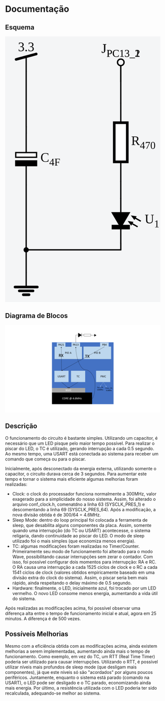 # Documentação

## Esquema
![Esquemático](doc/esquematico.png)

## Diagrama de Blocos
![Diagrama de Blocos](doc/blocos.png)

## Descrição
O funcionamento do circuito é bastante simples. Utilizando um capacitor, é necessário que um LED pisque pelo maior tempo possível. Para realizar o piscar do LED, o TC é utilizado, gerando interrupção a cada 0.5 segundo. Ao mesmo tempo, uma USART está conectada ao sistema para receber um comando que começa ou para o piscar.

Inicialmente, após desconectado da energia externa, utilizando somente o capacitor, o circuito durava cerca de 3 segundos. Para aumentar este tempo e tornar o sistema mais eficiente algumas melhorias foram realizadas:

- Clock: o clock do processador funciona normalmente a 300MHz, valor exagerado para a simplicidade do nosso sistema. Assim, foi alterado o arquivo conf_clock.h, comenatdno a linha 63 (SYSCLK_PRES_1) e descomentando a linha 69 (SYSCLK_PRES_64). Após a modificação, a nova divisão obtida é de 300/64 = 4.6MHz.
- Sleep Mode: dentro do loop principal foi colocada a ferramenta de sleep, que desabilita alguns componentes da placa. Assim, somente quando uma interrupção (do TC ou USART) acontecesse, o sistema religaria, dando continuidade ao piscar do LED. O modo de sleep utilizado foi o mais simples (que economiza menos energia).
- TC: algumas modificações foram realizadas no Timer/Counter. Primeiramente seu modo de funcionamento foi alterado para o modo Wave, possibilitando causar interrupções sem zerar o contador. Com isso, foi possível configurar dois momentos para interrupção: RA e RC. O RA causa uma interrupção a cada 1525 ciclos de clock e o RC a cada 1541 ciclos de clock (valores obtidos empiricamente baseado em uma divisão extra do clock do sistema). Assim, o piscar seria bem mais rápido, ainda respeitando o delay máximo de 0.5 segundo.
- Hardware: finalmente, o LED, inicialmente azul, foi trocado por um LED vermelho. O novo LED consome menos energia, aumentando a vida útil do sistema.

Após realizadas as modificações acima, foi possível observar uma diferença alta entre o tempo de funcionamento inicial e atual, agora em 25 minutos. A diferença é de 500 vezes.

## Possíveis Melhorias
Mesmo com a eficiência obtida com as modificações acima, ainda existem melhorias a serem implementadas, aumentando ainda mais o tempo de funcionamento. Como exemplo, em vez do TC, um RTT (Real Time Timer) poderia ser utilizado para causar interrupções. Utilizando o RTT, é possível utilizar níveis mais profundos de sleep mode (que desligam mais componentes), já que este níveis só são "acordados" por alguns poucos periféricos. Juntamente, enquanto o sistema está parado (comando na USART), o LED pode ser desligado e o TC parado, economizando ainda mais energia. Por último, a resistência utilizada com o LED poderia ter sido recalculada, adequando-se melhor ao sistema.

